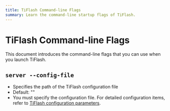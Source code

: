 ```yaml
---
title: TiFlash Command-line Flags
summary: Learn the command-line startup flags of TiFlash.
---
```


# TiFlash Command-line Flags

This document introduces the command-line flags that you can use when you launch TiFlash.

## `server --config-file`

+ Specifies the path of the TiFlash configuration file
+ Default: ""
+ You must specify the configuration file. For detailed configuration items, refer to [TiFlash configuration parameters](/tiflash/tiflash-configuration.md).
